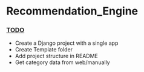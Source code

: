 # Recommendation_Engine






### <ins>TODO</ins> ###

* Create a Django project with a single app
* Create Template folder
* Add project structure in README
* Get category data from web/manually
